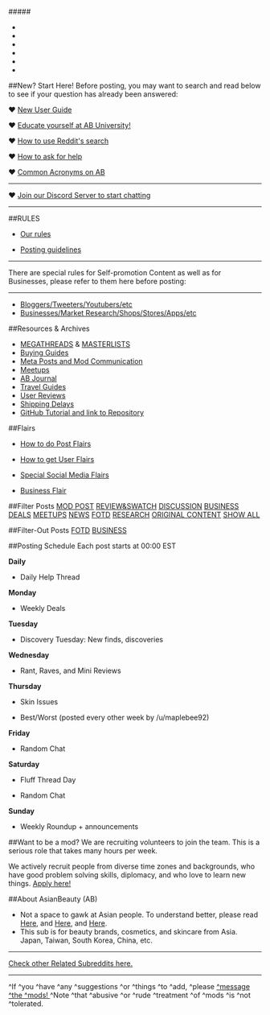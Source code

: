 #####[](https://www.reddit.com/r/asianbeauty/submit)
* [](#guidelinesbutton)
* [](https://goo.gl/UhcQFk)[](https://goo.gl/2DF5AD)  
* [](https://goo.gl/fTZmC7)[](https://goo.gl/MqMMSX)
* [](https://goo.gl/jGHY17)[](https://goo.gl/PUYyFx)
* [](https://goo.gl/xmJ7Lh)[](https://goo.gl/rBRZaa)
* [](https://goo.gl/26kaH9)

##New? Start Here!
Before posting, you may want to search and read below to see if your question has already been answered:

♥ [New User Guide](http://bit.ly/2p8S0Rf)

♥ [Educate yourself at AB University!](http://bit.ly/2pn1Qxa)

♥ [How to use Reddit's search](http://bit.ly/2pfeA8U)

♥ [How to ask for help](http://bit.ly/2pi54nx)

♥ [Common Acronyms on AB](http://bit.ly/2qhT86M)

***
♥ [Join our Discord Server to start chatting](https://discord.gg/ab)
***

##RULES
* [Our rules](http://bit.ly/2pcOBm1)

* [Posting guidelines](http://bit.ly/21NyEwZ)

***
There are special rules for Self-promotion Content as well as for Businesses, please refer to them here before posting:
***

* [Bloggers/Tweeters/Youtubers/etc](http://bit.ly/2oBA0Ak)
* [Businesses/Market Research/Shops/Stores/Apps/etc](http://bit.ly/25nRIGi)

##Resources & Archives
* [MEGATHREADS](http://bit.ly/2qg8ODh) & [MASTERLISTS](http://bit.ly/2qcadeX)
* [Buying Guides](https://www.reddit.com/r/AsianBeauty/wiki/buyingguides)
* [Meta Posts and Mod Communication](http://bit.ly/2qtgKTg)
* [Meetups](http://bit.ly/2pZx6FT)
* [AB Journal](http://bit.ly/2qAcK30)
* [Travel Guides](http://bit.ly/2qQ6hjy)
* [User Reviews](http://bit.ly/2pIM9CH)
* [Shipping Delays](http://bit.ly/2rwZD2t)
* [GitHub Tutorial and link to Repository](http://bit.ly/2tlRMGm)


##Flairs
* [How to do Post Flairs](http://bit.ly/2pnyRYD)

* [How to get User Flairs](http://bit.ly/2pYGaaS)

* [Special Social Media Flairs](http://bit.ly/1MK31gL)

* [Business Flair](http://bit.ly/25nRIGi)




##Filter Posts
[MOD POST](https://www.reddit.com/r/AsianBeauty/search?q=+flair:mod-post&restrict_sr=on&sort=new&t=all&feature=legacy_search)
[REVIEW&SWATCH](https://www.reddit.com/r/AsianBeauty/search?q=+flair:review&restrict_sr=on&sort=new&t=all&feature=legacy_search)
[DISCUSSION](https://www.reddit.com/r/AsianBeauty/search?q=+flair:discussion&restrict_sr=on&sort=new&t=all&feature=legacy_search)
[BUSINESS](https://www.reddit.com/r/AsianBeauty/search?q=+flair:business&restrict_sr=on&sort=new&t=all&feature=legacy_search)
[DEALS](https://www.reddit.com/r/AsianBeauty/search?q=+flair:deals&restrict_sr=on&sort=new&t=all&feature=legacy_search)
[MEETUPS](https://www.reddit.com/r/AsianBeauty/search?q=+flair:meetups&restrict_sr=on&sort=new&t=all&feature=legacy_search)
[NEWS](https://www.reddit.com/r/AsianBeauty/search?q=+flair:news&restrict_sr=on&sort=new&t=all&feature=legacy_search)
[FOTD](https://www.reddit.com/r/AsianBeauty/search?q=+flair:fotd&restrict_sr=on&sort=new&t=all&feature=legacy_search)
[RESEARCH](https://www.reddit.com/r/AsianBeauty/search?q=+flair:research&restrict_sr=on&sort=new&t=all&feature=legacy_search)
[ORIGINAL CONTENT](https://www.reddit.com/r/AsianBeauty/search?q=+flair:oc&restrict_sr=on&sort=new&t=all&feature=legacy_search)
[SHOW ALL](http://goo.gl/9jxY49)

##Filter-Out Posts
[FOTD](http://fo.reddit.com/r/AsianBeauty/#fo)
[BUSINESS](http://rq.reddit.com/r/AsianBeauty/#bs)


##Posting Schedule
Each post starts at 00:00 EST

**Daily**

* Daily Help Thread

**Monday** 

* Weekly Deals

**Tuesday**

* Discovery Tuesday: New finds, discoveries 

**Wednesday**

* Rant, Raves, and Mini Reviews

**Thursday**

* Skin Issues

* Best/Worst (posted every other week by /u/maplebee92)

**Friday**

* Random Chat 

**Saturday** 

* Fluff Thread Day

* Random Chat

**Sunday** 

* Weekly Roundup + announcements

##Want to be a mod?
We are recruiting volunteers to join the team. This is a serious role that takes many hours per week. 

We actively recruit people from diverse time zones and backgrounds, who have good problem solving skills, diplomacy, and who love to learn new things.
[Apply here!](http://goo.gl/forms/drnc2Av9fk)

##About AsianBeauty (AB)
* Not a space to gawk at Asian people. To understand better, please read [Here](http://bit.ly/1L1Tcq3), and [Here](http://bit.ly/1L1TWLM), and [Here](http://redd.it/3krpj1).
* This sub is for beauty brands, cosmetics, and skincare from Asia. Japan, Taiwan, South Korea, China, etc.

***
[Check other Related Subreddits here.](http://bit.ly/2pxG5fP)

***
^If ^you ^have ^any ^suggestions ^or ^things ^to ^add, ^please [^message ^the ^mods! ](http://bit.ly/1Ih1E67) ^Note ^that ^abusive ^or ^rude ^treatment ^of ^mods ^is ^not ^tolerated.

